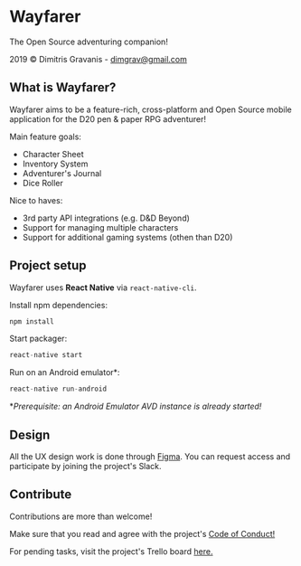 # Wayfarer

The Open Source adventuring companion!

2019 &copy; Dimitris Gravanis - <dimgrav@gmail.com>

## What is Wayfarer?
Wayfarer aims to be a feature-rich, cross-platform and Open Source mobile application for the D20 pen & paper RPG adventurer!

Main feature goals:
* Character Sheet
* Inventory System
* Adventurer's Journal
* Dice Roller

Nice to haves:
* 3rd party API integrations (e.g. D&D Beyond)
* Support for managing multiple characters
* Support for additional gaming systems (othen than D20)

## Project setup

Wayfarer uses **React Native** via `react-native-cli`.

Install npm dependencies:

```javascript
npm install
```

Start packager:

```javascript
react-native start
```

Run on an Android emulator*:
```javascript
react-native run-android
```

**Prerequisite: an Android Emulator AVD instance is already started!*

## Design

All the UX design work is done through [Figma](https://www.figma.com). You can request access and participate by joining the project's Slack.

## Contribute

Contributions are more than welcome!

Make sure that you read and agree with the project's [Code of Conduct!](https://github.com/dimgrav/wayfarer/blob/master/CODE_OF_CONDUCT.md)

For pending tasks, visit the project's Trello board [here.](https://trello.com/b/uPULvtQq/wayfarer)


